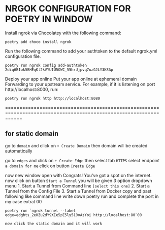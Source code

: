 # NRGOK CONFIGURATION FOR POETRY IN WINDOW

Install ngrok via Chocolatey with the following command:

`poetry add choco install ngrok`

Run the following command to add your authtoken to the default ngrok.yml configuration file.

`poetry run ngrok config add-authtoken 2diq6BIok5BHEqKt2kVYUIU5OWC_55hrUjpvq7uaGJLY3KSAp`

Deploy your app online
Put your app online at ephemeral domain Forwarding to your upstream service. For example, if it is listening on port http://localhost:8000, run:

`poetry run ngrok http http://localhost:8080`

==================================================================================================================
## for static domain

go to `domain` and click on `+ Create Domain` then domain will be created automatically

go to `edges` and click on `+ Create Edge` then 
    select tab `HTTPS`
    select endpoint `a domain for me`
    click on button `Create Edge`
    
now new window open with Congrats! You've got a spot on the internet.
    now click on button `Start a Tunnel` 
    you will be given 3 option dropdown menu
      1. Start a Tunnel from Command line `[select this one]`
      2. Start a Tunnel from the Config File
      3. Start a Tunnel from Docker
    copy and past following like command line
    write down poetry run and complete the port in my case extrat 00 
    
    poetry run `ngrok tunnel --label edge=edghts_2eHZu2dY9XIe5pE5ly510oAzYoi http://localhost:80`00

    now click the static domain and it will work
  
      






